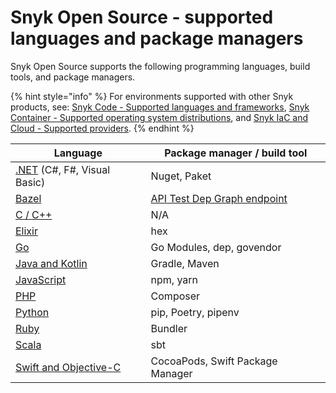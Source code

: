 # Snyk Open Source - supported languages and package managers

Snyk Open Source supports the following programming languages, build tools, and package managers.

{% hint style="info" %}
For environments supported with other Snyk products, see: [Snyk Code - Supported languages and frameworks](../../snyk-code/snyk-code-language-and-framework-support.md), [Snyk Container - Supported operating system distributions](../../snyk-container/how-snyk-container-works/supported-operating-system-distributions.md), and [Snyk IaC and Cloud - Supported providers](../../../scan-infrastructure/supported-iac-and-cloud-providers.md).
{% endhint %}

| **Language**                                                                                                                           | **Package manager / build tool**                                                                    |
| -------------------------------------------------------------------------------------------------------------------------------------- | --------------------------------------------------------------------------------------------------- |
| [.NET](../../../scan-application-code/supported-languages-and-frameworks/.net.md#open-source-and-licensing) (C#, F#, Visual Basic)     | Nuget, Paket                                                                                        |
| [Bazel](../../../scan-application-code/snyk-open-source/snyk-open-source-supported-languages-and-package-managers/snyk-for-bazel.md)   | [API Test Dep Graph endpoint](https://snyk.docs.apiary.io/#reference/test/dep-graph/test-dep-graph) |
| [C / C++](../../../scan-application-code/supported-languages-and-frameworks/c-c++.md#open-source-and-licensing)                        | N/A                                                                                                 |
| [Elixir](../../../scan-application-code/snyk-open-source/snyk-open-source-supported-languages-and-package-managers/snyk-for-elixir.md) | hex                                                                                                 |
| [Go](../../../scan-application-code/snyk-open-source/snyk-open-source-supported-languages-and-package-managers/snyk-for-go.md)         | Go Modules, dep, govendor                                                                           |
| [Java and Kotlin](../../supported-languages-and-frameworks/java-and-kotlin.md#open-source-and-licensing)                               | Gradle, Maven                                                                                       |
| [JavaScript](../../supported-languages-and-frameworks/javascript.md#open-source-and-licensing)                                         | npm, yarn                                                                                           |
| [PHP](broken-reference)                                                                                                                | Composer                                                                                            |
| [Python](../../../scan-application-code/snyk-open-source/snyk-open-source-supported-languages-and-package-managers/snyk-for-python.md) | pip, Poetry, pipenv                                                                                 |
| [Ruby](snyk-for-ruby.md)                                                                                                               | Bundler                                                                                             |
| [Scala](broken-reference)                                                                                                              | sbt                                                                                                 |
| [Swift and Objective-C](../../supported-languages-and-frameworks/swift-and-objective-c.md#open-source-and-licensing)                   | CocoaPods, Swift Package Manager                                                                    |
